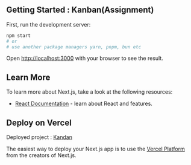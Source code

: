 
## Getting Started : Kanban(Assignment)

First, run the development server:

```bash
npm start
# or
# use another package managers yarn, pnpm, bun etc
```

Open [http://localhost:3000](http://localhost:3000) with your browser to see the result.


## Learn More

To learn more about Next.js, take a look at the following resources:

- [React Documentation]((https://react.dev/)) - learn about React and features.


## Deploy on Vercel

Deployed project : [Kandan](https://kanban-assignment-liart.vercel.app/)

The easiest way to deploy your Next.js app is to use the [Vercel Platform](https://vercel.com/new?utm_medium=default-template&filter=next.js&utm_source=create-next-app&utm_campaign=create-next-app-readme) from the creators of Next.js.



